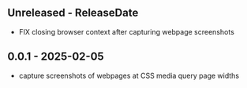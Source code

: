 ## Unreleased - ReleaseDate

- FIX closing browser context after capturing webpage screenshots

## 0.0.1 - 2025-02-05

- capture screenshots of webpages at CSS media query page widths

[Unreleased]: https://github.com/eighty4/plunder/compare/core-v0.0.1...HEAD
[0.0.1]: https://github.com/eighty4/plunder/releases/tag/core-v0.0.1
